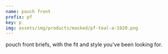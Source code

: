 ```yaml
---
name: pouch front
prefix: pf
key: p
img: assets/img/products/masked/pf-teal-a-1920.png
---
```


pouch front briefs, with the fit and style you've been looking for.
